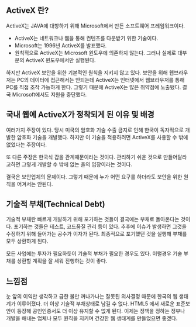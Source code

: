 ## ActiveX 란?

ActiveX는 JAVA에 대항하기 위해 Microsoft에서 만든 소프트웨어 프레임워크이다. 

- ActiveX는 네트워크나 웹을 통해 컨텐츠를 다운받기 위한 기술이다. 
- Microsoft는 1996년 ActiveX를 발표했다. 
- 원칙적으로 ActiveX는 Microsoft 윈도우에 의존하지 않는다. 그러나 실제로 대부분의 ActiveX 윈도우에서만 실행된다.

하지만 ActiveX 보안을 위한 기본적인 원칙을 지키지 않고 있다. 보안을 위해 웹브라우저는 PC의 데이터에 접근해서는 안되는데 ActiveX는 인터넷에서 웹브라우저를 통해 PC를 직접 조작 가능하게 한다. 그렇기 때문에 ActiveX는 많은 취약점에 노출됐다. 결국 Microsoft에서도 지원을 중단했다.

## 국내 웹에 ActiveX가 정착되게 된 이유 및 배경
여러가지 주장이 있다. 당시 미국의 암호화 기술 수출 금지로 인해 한국이 독자적으로 개발한 암호화 기술을 개발했다. 하지만 이 기술을 적용하려면 ActiveX를 사용할 수 밖에 없었다는 주장이다. 

또 다른 주장은 한국식 갑을 관계때문이라는 것이다. 관리하기 쉬운 것으로 만들어달라고하면 그렇게 개발할 수 밖에 없는 을의 입장이라는 것이다.

결국은 보안업체의 문제이다. 그렇기 때문에 누가 어떤 요구를 하더라도 보안을 위한 원칙을 어겨서는 안된다. 

## 기술적 부채(Technical Debt)
기술적 부채란 빠르게 개발하기 위해 포기하는 것들이 결국에는 부채로 돌아온다는 것이다. 포기하는 것들은 테스트, 코드품질 관리 등이 있다. 추후에 이슈가 발생하면 그것을 수정하기 위해 들어가는 공수가 이자가 된다. 최종적으로 포기했던 것을 실행해 부채를 모두 상환하게 된다.

모든 사업에는 투자가 필요하듯이 기술적 부채가 필요한 경우도 있다. 이럴경우 기술 부채를 상환할 계획을 잘 세워 진행하는 것이 좋다.

## 느낌점
눈 앞의 이익만 생각하고 급한 불만 꺼나가나는 잘못된 의사결정 때문에 한국의 웹 생태계가 이루어졌다. 더 이상 기술적 부채상태로 남길 수 없다. HTML5 에서 새로운 표준보안이 등장해 공인인증서도 더 이상 유지할 수 없게 된다. 이제는 정책을 정하는 정부나 개발을 해내는 업체나 모두 원칙을 지키며 건강한 웹 생태계를 만들었으면 좋겠다. 
